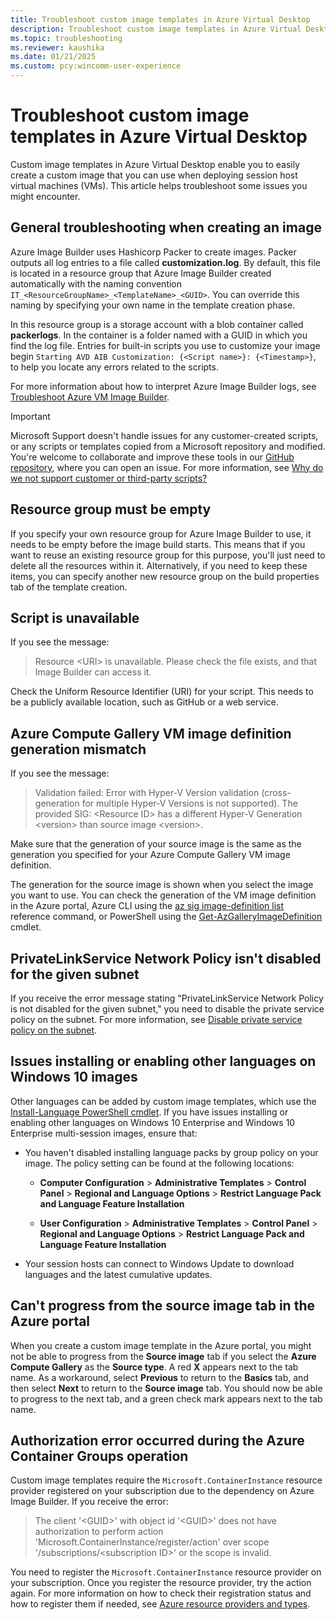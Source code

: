 ```yaml
---
title: Troubleshoot custom image templates in Azure Virtual Desktop
description: Troubleshoot custom image templates in Azure Virtual Desktop.
ms.topic: troubleshooting
ms.reviewer: kaushika
ms.date: 01/21/2025
ms.custom: pcy:wincomm-user-experience
---
```

# Troubleshoot custom image templates in Azure Virtual Desktop

Custom image templates in Azure Virtual Desktop enable you to easily create a custom image that you can use when deploying session host virtual machines (VMs). This article helps troubleshoot some issues you might encounter.

## General troubleshooting when creating an image

Azure Image Builder uses Hashicorp Packer to create images. Packer outputs all log entries to a file called **customization.log**. By default, this file is located in a resource group that Azure Image Builder created automatically with the naming convention `IT_<ResourceGroupName>_<TemplateName>_<GUID>`. You can override this naming by specifying your own name in the template creation phase.

In this resource group is a storage account with a blob container called **packerlogs**. In the container is a folder named with a GUID in which you find the log file. Entries for built-in scripts you use to customize your image begin `Starting AVD AIB Customization: {<Script name>}: {<Timestamp>}`, to help you locate any errors related to the scripts.

For more information about how to interpret Azure Image Builder logs, see [Troubleshoot Azure VM Image Builder](/azure/virtual-machines/linux/image-builder-troubleshoot).

> [!IMPORTANT]
> Microsoft Support doesn't handle issues for any customer-created scripts, or any scripts or templates copied from a Microsoft repository and modified. You're welcome to collaborate and improve these tools in our [GitHub repository](https://github.com/Azure/RDS-Templates/issues), where you can open an issue. For more information, see [Why do we not support customer or third-party scripts?](https://techcommunity.microsoft.com/t5/ask-the-performance-team/help-my-powershell-script-isn-t-working-can-you-fix-it/ba-p/755797)

## Resource group must be empty

If you specify your own resource group for Azure Image Builder to use, it needs to be empty before the image build starts. This means that if you want to reuse an existing resource group for this purpose, you'll just need to delete all the resources within it. Alternatively, if you need to keep these items, you can specify another new resource group on the build properties tab of the template creation.

## Script is unavailable

If you see the message:

> Resource \<URI\> is unavailable. Please check the file exists, and that Image Builder can access it.

Check the Uniform Resource Identifier (URI) for your script. This needs to be a publicly available location, such as GitHub or a web service.

## Azure Compute Gallery VM image definition generation mismatch

If you see the message:

> Validation failed: Error with Hyper-V Version validation (cross-generation for multiple Hyper-V Versions is not supported). The provided SIG: \<Resource ID\> has a different Hyper-V Generation \<version\> than source image \<version\>.

Make sure that the generation of your source image is the same as the generation you specified for your Azure Compute Gallery VM image definition.

The generation for the source image is shown when you select the image you want to use. You can check the generation of the VM image definition in the Azure portal, Azure CLI using the [az sig image-definition list](/cli/azure/sig/image-definition#az-sig-image-definition-list) reference command, or PowerShell using the [Get-AzGalleryImageDefinition](/powershell/module/az.compute/get-azgalleryimagedefinition) cmdlet.

## PrivateLinkService Network Policy isn't disabled for the given subnet

If you receive the error message stating "PrivateLinkService Network Policy is not disabled for the given subnet," you need to disable the private service policy on the subnet. For more information, see [Disable private service policy on the subnet](/azure/virtual-machines/windows/image-builder-vnet#disable-private-service-policy-on-the-subnet).

## Issues installing or enabling other languages on Windows 10 images

Other languages can be added by custom image templates, which use the [Install-Language PowerShell cmdlet](/powershell/module/languagepackmanagement/install-language). If you have issues installing or enabling other languages on Windows 10 Enterprise and Windows 10 Enterprise multi-session images, ensure that:

- You haven't disabled installing language packs by group policy on your image. The policy setting can be found at the following locations:

  - **Computer Configuration** > **Administrative Templates** > **Control Panel** > **Regional and Language Options** > **Restrict Language Pack and Language Feature Installation**

  - **User Configuration** > **Administrative Templates** > **Control Panel** > **Regional and Language Options** > **Restrict Language Pack and Language Feature Installation**

- Your session hosts can connect to Windows Update to download languages and the latest cumulative updates.

## Can't progress from the source image tab in the Azure portal

When you create a custom image template in the Azure portal, you might not be able to progress from the **Source image** tab if you select the **Azure Compute Gallery** as the **Source type**. A red **X** appears next to the tab name. As a workaround, select **Previous** to return to the **Basics** tab, and then select **Next** to return to the **Source image** tab. You should now be able to progress to the next tab, and a green check mark appears next to the tab name.

## Authorization error occurred during the Azure Container Groups operation

Custom image templates require the `Microsoft.ContainerInstance` resource provider registered on your subscription due to the dependency on Azure Image Builder. If you receive the error:

> The client '\<GUID\>' with object id '\<GUID\>' does not have authorization to perform action 'Microsoft.ContainerInstance/register/action' over scope '/subscriptions/\<subscription ID\>' or the scope is invalid.

You need to register the `Microsoft.ContainerInstance` resource provider on your subscription. Once you register the resource provider, try the action again. For more information on how to check their registration status and how to register them if needed, see [Azure resource providers and types](/azure/virtual-desktop/../azure-resource-manager/management/resource-providers-and-types).
